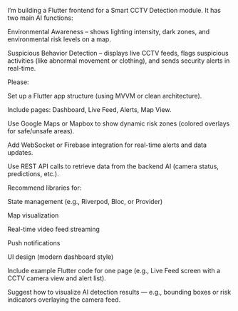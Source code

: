 I’m building a Flutter frontend for a Smart CCTV Detection module.
It has two main AI functions:

Environmental Awareness – shows lighting intensity, dark zones, and environmental risk levels on a map.

Suspicious Behavior Detection – displays live CCTV feeds, flags suspicious activities (like abnormal movement or clothing), and sends security alerts in real-time.

Please:

Set up a Flutter app structure (using MVVM or clean architecture).

Include pages: Dashboard, Live Feed, Alerts, Map View.

Use Google Maps or Mapbox to show dynamic risk zones (colored overlays for safe/unsafe areas).

Add WebSocket or Firebase integration for real-time alerts and data updates.

Use REST API calls to retrieve data from the backend AI (camera status, predictions, etc.).

Recommend libraries for:

State management (e.g., Riverpod, Bloc, or Provider)

Map visualization

Real-time video feed streaming

Push notifications

UI design (modern dashboard style)

Include example Flutter code for one page (e.g., Live Feed screen with a CCTV camera view and alert list).

Suggest how to visualize AI detection results — e.g., bounding boxes or risk indicators overlaying the camera feed.
